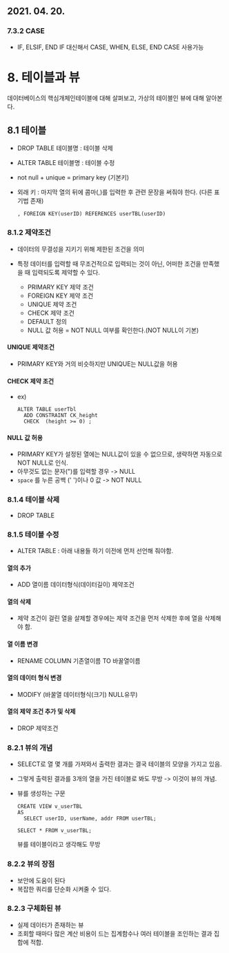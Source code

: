 ## 2021. 04. 20.



### 7.3.2 CASE

- IF, ELSIF, END IF 대신해서 CASE, WHEN, ELSE, END CASE 사용가능



# 8. 테이블과 뷰

데이터베이스의 핵심개체인테이블에 대해 살펴보고, 가상의 테이블인 뷰에 대해 알아본다.



## 8.1 테이블

- DROP TABLE 테이블명 : 테이블 삭제

- ALTER TABLE 테이블명 : 테이블 수정

- not null + unique = primary key (기본키)

- 외래 키 : 마지막 열의 뒤에 콤마(,)를 입력한 후 관련 문장을 써줘야 한다. (다른 표기법 존재)

  ```
  , FOREIGN KEY(userID) REFERENCES userTBL(userID)
  ```



### 8.1.2 제약조건

- 데이터의 무결성을 지키기 위해 제한된 조건을 의미

- 특정 데이터를 입력할 때 무조건적으로 입력되는 것이 아닌, 어떠한 조건을 만족했을 때 입력되도록 제약할 수 있다.

  - PRIMARY KEY 제약 조건
  - FOREIGN KEY 제약 조건
  - UNIQUE 제약 조건
  - CHECK 제약 조건
  - DEFAULT 정의
  - NULL 값 허용 = NOT NULL 여부를 확인한다.(NOT NULL이 기본)

  

#### UNIQUE 제약조건

- PRIMARY KEY와 거의 비슷하지만 UNIQUE는 NULL값을 허용



#### CHECK 제약 조건

- ex)

  ```
  ALTER TABLE userTbl
  	ADD CONSTRAINT CK_height
  	CHECK  (height >= 0) ;
  ```



#### NULL 값 허용

- PRIMARY KEY가 설정된 열에는 NULL값이 있을 수 없으므로, 생략하면 자동으로 NOT NULL로 인식.
- 아무것도 없는 문자(")를 입력할 경우  -> NULL
- `space` 를 누른 공백 (' ')이나 0 값 -> NOT NULL



### 8.1.4 테이블 삭제

- DROP TABLE



### 8.1.5 테이블 수정

- ALTER TABLE : 아래 내용들 하기 이전에 먼저 선언해 줘야함.



#### 열의 추가

- ADD 열이름 데이터형식(데이터길이) 제약조건



#### 열의 삭제

- 제약 조건이 걸린 열을 살제할 경우에는 제약 조건을 먼저 삭제한 후에 열을 삭제해야 함.



#### 열 이름 변경

-  RENAME COLUMN 기존열이름 TO 바꿀열이름



#### 열의 데이터 형식 변경

- MODIFY (바꿀열 데이터형식(크기) NULL유무)



#### 열의 제약 조건 추가 및 삭제

- DROP 제약조건





### 8.2.1 뷰의 개념

- SELECT로 열 몇 개를 가져와서 출력한 결과는 결국 테이블의 모양을 가지고 있음.

- 그렇게 출력된 결과를 3개의 열을 가진 테이블로 봐도 무방 -> 이것이 뷰의 개념.

- 뷰를 생성하는 구문

  ```
  CREATE VIEW v_userTBL
  AS
  	SELECT userID, userName, addr FROM userTBL;
  ```

  ```
  SELECT * FROM v_userTBL;
  ```

  뷰를 테이블이라고 생각해도 무방



### 8.2.2 뷰의 장점

- 보안에 도움이 된다
- 복잡한 쿼리를 단순화 시켜줄 수 있다.



### 8.2.3 구체화된 뷰

- 실제 데이터가 존재하는 뷰
- 조회할 때마다 많은 계산 비용이 드는 집계함수나 여러 테이블을 조인하는 결과 집합에 적합.